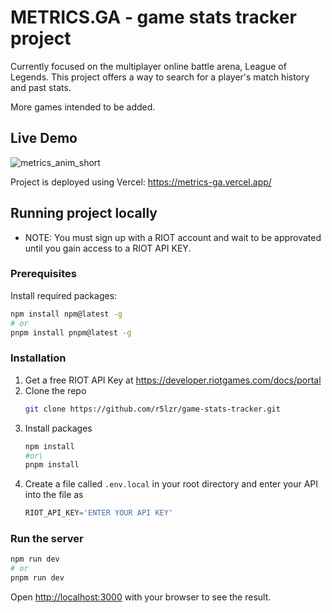# METRICS.GA - game stats tracker project

Currently focused on the multiplayer online battle arena, League of Legends. This project offers a way to search for a player's match history and past stats.

More games intended to be added.

## Live Demo

![metrics_anim_short](https://github.com/user-attachments/assets/c7106a16-8391-4435-86e7-39e558219bae)

Project is deployed using Vercel: https://metrics-ga.vercel.app/

## Running project locally

- NOTE: You must sign up with a RIOT account and wait to be approvated until you gain access to a RIOT API KEY.

### Prerequisites
Install required packages:

```bash
npm install npm@latest -g
# or
pnpm install pnpm@latest -g
```
### Installation
1. Get a free RIOT API Key at https://developer.riotgames.com/docs/portal
2. Clone the repo
   ```sh
   git clone https://github.com/r5lzr/game-stats-tracker.git
   ```
3. Install packages
   ```sh
   npm install
   #or\
   pnpm install
   ```
4. Create a file called `.env.local` in your root directory and enter your API into the file as
   ```js
   RIOT_API_KEY='ENTER YOUR API KEY'
   ```
   
### Run the server

```bash
npm run dev
# or
pnpm run dev
```

Open [http://localhost:3000](http://localhost:3000) with your browser to see the result.
